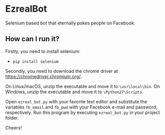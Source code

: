 # EzrealBot
Selenium based bot that eternally pokes people on Facebook.

## How can I run it?

Firstly, you need to install selenium:
 - `pip install selenium`
 
Secondly, you need to download the chrome driver at https://chromedriver.chromium.org/.

On Linux/macOS, unzip the executable and move it to `\usr\local\bin`.
On Windows, unzip the executable and move it to `\Python27\Scripts`.

Open `ezreal_bot.py` with your favorite text editor and substitute the variables `fb_email` and `fb_pwd` with your Facebook e-mail and password, respectively.
Run this program by executing `ezreal_bot.py` in your project folder.

Cheers!
